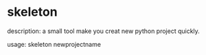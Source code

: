skeleton
====
description:
a small tool make you creat new python project quickly.

usage:
    skeleton newprojectname


